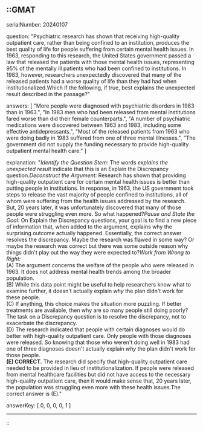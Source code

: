 ::GMAT
---


serialNumber: 20240107

question: "Psychiatric research has shown that receiving high-quality outpatient care, rather than being confined to an institution, produces the best quality of life for people suffering from certain mental health issues. In 1963, responding to this research, the United States government passed a law that released the patients with those mental health issues, representing 95% of the mentally ill patients who had been confined to institutions. In 1983, however, researchers unexpectedly discovered that many of the released patients had a worse quality of life than they had had when institutionalized.Which if the following, if true, best explains the unexpected result described in the passage?"

answers: [
  "More people were diagnosed with psychiatric disorders in 1983 than in 1963.",
  "In 1983 men who had been released from mental institutions fared worse than did their female counterparts.",
  "A number of psychiatric medications were discovered between 1963 and 1983, including some effective antidepressants.",
  "Most of the released patients from 1963 who were doing badly in 1983 suffered from one of three mental illnesses.",
  "The government did not supply the funding necessary to provide high-quality outpatient mental health care."
]

explanation: "<i>Identify the Question Stem:</i> The words <i>explains the unexpected result</i> indicate that this is an Explain the Discrepancy question.<i>Deconstruct the Argument:</i> Research has shown that providing high-quality outpatient care for certain mental health issues is better than putting people in institutions. In response, in 1963, the US government took steps to release the vast majority of people confined to institutions, all of whom were suffering from the health issues addressed by the research. But, 20 years later, it was unfortunately discovered that many of those people were struggling even more. So what happened?<i>Pause and State the Goal:</i> On Explain the Discrepancy questions, your goal is to find a new piece of information that, when added to the argument, explains why the surprising outcome actually happened. Essentially, the correct answer resolves the discrepancy. Maybe the research was flawed in some way? Or maybe the research was correct but there was some outside reason why things didn't play out the way they were expected to?<i>Work from Wrong to Right:</i><br>(A) The argument concerns the welfare of the people who were released in 1963. It does not address mental health trends among the broader population.<br>(B) While this data point might be useful to help researchers know what to examine further, it doesn't actually explain <i>why</i> the plan didn't work for these people.<br>(C) If anything, this choice makes the situation more puzzling. If better treatments are available, then why are so many people still doing poorly? The task on a Discrepancy question is to resolve the discrepancy, not to exacerbate the discrepancy.<br>(D) The research indicated that people with certain diagnoses would do better with high-quality outpatient care. Only people with those diagnoses were released. So knowing that those who weren't doing well in 1983 had one of three diagnoses doesn't actually explain <i>why</i> the plan didn't work for those people.<br><b>(E) CORRECT.</b> The research did specify that high-quality outpatient care needed to be provided in lieu of institutionalization. If people were released from mental healthcare facilities but did not have access to the necessary high-quality outpatient care, then it would make sense that, 20 years later, the population was struggling even more with these health issues.The correct answer is (E)."

answerKey: [
  0, 
  0, 
  0, 
  0, 
  1
]



---
::